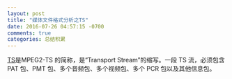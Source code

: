 ```yaml
---
layout: post
title: "媒体文件格式分析之TS"
date: 2016-07-26 04:57:15 -0700
comments: true
categories: 总结积累
---
```


[TS](https://en.wikipedia.org/wiki/MPEG_transport_stream)是MPEG2-TS 的简称，是“Transport Stream”的缩写。一段 TS 流，必须包含 PAT 包、PMT 包、多个音频包、多个视频包、多个 PCR 包以及其他信息包。
<!--more-->

